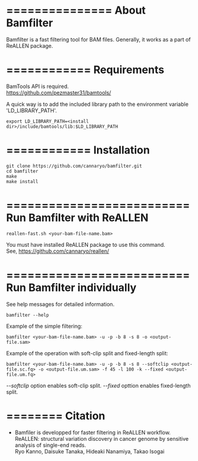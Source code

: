 ===============
About Bamfilter
===============

Bamfilter is a fast filtering tool for BAM files.
Generally, it works as a part of ReALLEN package.

============
Requirements
============

BamTools API is required.  
https://github.com/pezmaster31/bamtools/

A quick way is to add the included library path to the environment variable 'LD_LIBRARY_PATH'.

    export LD_LIBRARY_PATH=<install dir>/include/bamtools/lib:$LD_LIBRARY_PATH

============
Installation
============

    git clone https://github.com/cannaryo/bamfilter.git
    cd bamfilter
    make
    make install

==========================
Run Bamfilter with ReALLEN
==========================    

    reallen-fast.sh <your-bam-file-name.bam>

You must have installed ReALLEN package to use this command.  
See, 
https://github.com/cannaryo/reallen/

==========================
Run Bamfilter individually
==========================

See help messages for detailed information.

    bamfilter --help

Example of the simple filtering:

    bamfilter <your-bam-file-name.bam> -u -p -b 8 -s 8 -o <output-file.sam>

Example of the operation with soft-clip split and fixed-length split:

    bamfilter <your-bam-file-name.bam> -u -p -b 8 -s 8 --softclip <output-file.sc.fq> -o <output-file.um.sam> -f 45 -l 100 -k --fixed <output-file.um.fq>

*--softclip* option enables soft-clip split.
*--fixed* opttion enables fixed-length split.

========
Citation
========

* Bamfiler is developped for faster filtering in ReALLEN workflow.  
ReALLEN: structural variation discovery in cancer genome by sensitive analysis of single-end reads.  
 Ryo Kanno, Daisuke Tanaka, Hideaki Nanamiya, Takao Isogai
